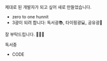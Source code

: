 제대로 된 개발자가 되고 싶어 새로 만들었습니다.
- zero to one hunnit
- 3광이 되려 합니다: 독서광📚, 타이핑광💻, 공유광📜

잘 부탁드립니다. 🙇🏻‍♂️


독서중
- CODE
